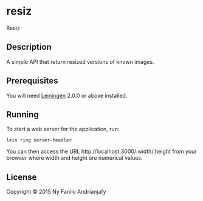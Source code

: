 # resiz

Resiz

## Description

A simple API that return resized versions of known images.

## Prerequisites

You will need [Leiningen][] 2.0.0 or above installed.

[leiningen]: https://github.com/technomancy/leiningen

## Running

To start a web server for the application, run:

    lein ring server-headler

You can then access the URL http://localhost:3000/:width/:height from your browser
where width and height are numerical values.

## License

Copyright © 2015 Ny Fanilo Andrianjafy
